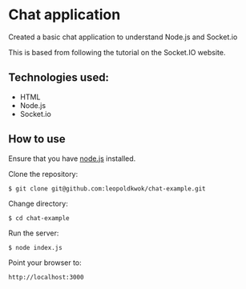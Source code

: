 Chat application
================

Created a basic chat application to understand Node.js and Socket.io  

This is based from following the tutorial on the Socket.IO website.

Technologies used:
------------------

* HTML
* Node.js
* Socket.io

How to use
-----------

Ensure that you have [node.js] installed.

Clone the repository:

```shell
$ git clone git@github.com:leopoldkwok/chat-example.git
```


Change directory:

```shell
$ cd chat-example
```

Run the server:

```shell
$ node index.js
```

Point your browser to:

```shell
http://localhost:3000
```



[node.js]:http://nodejs.org/